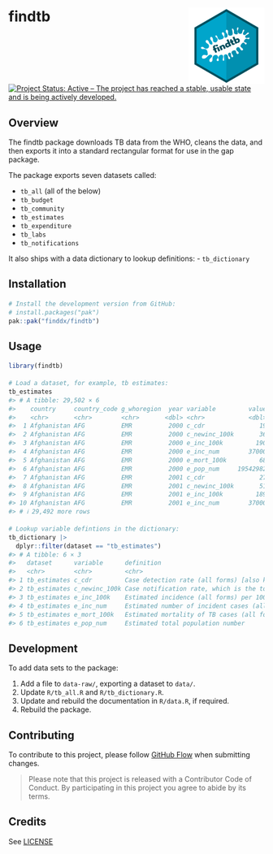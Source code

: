 
<!-- README.md is generated from README.Rmd. Please edit that file -->

# findtb <img src='man/figures/logo.png' align="right" height="150" /></a>

<!-- badges: start -->

[![Project Status: Active – The project has reached a stable, usable
state and is being actively
developed.](https://www.repostatus.org/badges/latest/active.svg)](https://www.repostatus.org/#active)
<!-- badges: end -->

## Overview

The findtb package downloads TB data from the WHO, cleans the data, and
then exports it into a standard rectangular format for use in the gap
package.

The package exports seven datasets called:

- `tb_all` (all of the below)
- `tb_budget`
- `tb_community`
- `tb_estimates`
- `tb_expenditure`
- `tb_labs`
- `tb_notifications`

It also ships with a data dictionary to lookup definitions: -
`tb_dictionary`

## Installation

``` r
# Install the development version from GitHub:
# install.packages("pak")
pak::pak("finddx/findtb")
```

## Usage

``` r
library(findtb)

# Load a dataset, for example, tb estimates:
tb_estimates
#> # A tibble: 29,502 × 6
#>    country     country_code g_whoregion  year variable         value
#>    <chr>       <chr>        <chr>       <dbl> <chr>            <dbl>
#>  1 Afghanistan AFG          EMR          2000 c_cdr               19
#>  2 Afghanistan AFG          EMR          2000 c_newinc_100k       36
#>  3 Afghanistan AFG          EMR          2000 e_inc_100k         190
#>  4 Afghanistan AFG          EMR          2000 e_inc_num        37000
#>  5 Afghanistan AFG          EMR          2000 e_mort_100k         68
#>  6 Afghanistan AFG          EMR          2000 e_pop_num     19542982
#>  7 Afghanistan AFG          EMR          2001 c_cdr               27
#>  8 Afghanistan AFG          EMR          2001 c_newinc_100k       51
#>  9 Afghanistan AFG          EMR          2001 e_inc_100k         189
#> 10 Afghanistan AFG          EMR          2001 e_inc_num        37000
#> # ℹ 29,492 more rows

# Lookup variable defintions in the dictionary:
tb_dictionary |>
  dplyr::filter(dataset == "tb_estimates")
#> # A tibble: 6 × 3
#>   dataset      variable      definition                                         
#>   <chr>        <chr>         <chr>                                              
#> 1 tb_estimates c_cdr         Case detection rate (all forms) [also known as TB …
#> 2 tb_estimates c_newinc_100k Case notification rate, which is the total of new …
#> 3 tb_estimates e_inc_100k    Estimated incidence (all forms) per 100 000 popula…
#> 4 tb_estimates e_inc_num     Estimated number of incident cases (all forms)     
#> 5 tb_estimates e_mort_100k   Estimated mortality of TB cases (all forms) per 10…
#> 6 tb_estimates e_pop_num     Estimated total population number
```

## Development

To add data sets to the package:

1.  Add a file to `data-raw/`, exporting a dataset to `data/`.
2.  Update `R/tb_all.R` and `R/tb_dictionary.R`.
3.  Update and rebuild the documentation in `R/data.R`, if required.
4.  Rebuild the package.

## Contributing

To contribute to this project, please follow [GitHub
Flow](https://guides.github.com/introduction/flow/) when submitting
changes.

> Please note that this project is released with a Contributor Code of
> Conduct. By participating in this project you agree to abide by its
> terms.

## Credits

See [LICENSE](/LICENSE)
